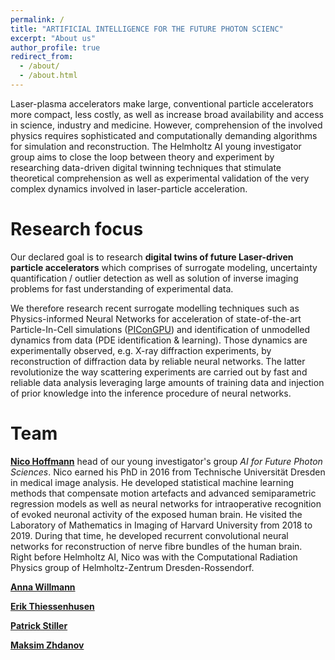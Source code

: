 ```yaml
---
permalink: /
title: "ARTIFICIAL INTELLIGENCE FOR THE FUTURE PHOTON SCIENC"
excerpt: "About us"
author_profile: true
redirect_from: 
  - /about/
  - /about.html
---
```


Laser-plasma accelerators make large, conventional particle accelerators more compact, less costly, as well as increase broad availability and access in science, industry and medicine. However, comprehension of the involved physics requires sophisticated and computationally demanding algorithms for simulation and reconstruction. The Helmholtz AI young investigator group aims to close the loop between theory and experiment by researching data-driven digital twinning techniques that stimulate theoretical comprehension as well as experimental validation of the very complex dynamics involved in laser-particle acceleration.

Research focus
======
Our declared goal is to research **digital twins of future Laser-driven particle accelerators** which comprises of surrogate modeling, uncertainty quantification / outlier detection as well as solution of inverse imaging problems for fast understanding of experimental data.

We therefore research recent surrogate modelling techniques such as Physics-informed Neural Networks for acceleration of state-of-the-art Particle-In-Cell simulations ([PIConGPU](https://github.com/ComputationalRadiationPhysics/picongpu)) and identification of unmodelled dynamics from data (PDE identification & learning).  Those dynamics are experimentally observed, e.g. X-ray diffraction experiments, by reconstruction of diffraction data by reliable neural networks. The latter revolutionize the way scattering experiments are carried out by fast and reliable data analysis leveraging large amounts of training data and injection of prior knowledge into the inference procedure of neural networks.

Team
======
[**Nico Hoffmann**](n.hoffmann@hzdr.de) head of our young investigator's group *AI for Future Photon Sciences*. Nico earned his PhD in 2016 from Technische Universität Dresden in medical image analysis. He developed statistical machine learning methods that compensate motion artefacts and advanced semiparametric regression models as well as neural networks for intraoperative recognition of evoked neuronal activity of the exposed human brain. He visited the Laboratory of Mathematics in Imaging of Harvard University from 2018 to 2019. During that time, he developed recurrent convolutional neural networks for reconstruction of nerve fibre bundles of the human brain. Right before Helmholtz AI, Nico was with the Computational Radiation Physics group of Helmholtz-Zentrum Dresden-Rossendorf. 

[**Anna Willmann**](XXX)

[**Erik Thiessenhusen**](XXX)

[**Patrick Stiller**](XXX)

[**Maksim Zhdanov**](XXX)
